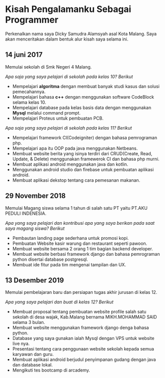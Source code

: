 # Kisah Pengalamanku Sebagai Programmer

Perkenalkan nama saya Dicky Samudra Alamsyah asal Kota Malang. Saya akan menceritakan dalam bentuk alur kisah saya selama ini.

## 14 juni 2017
Memulai sekolah di Smk Negeri 4 Malang.

*Apa saja yang saya pelajari di sekolah pada kelas 10? Berikut*

* Mempelajari **algoritma** dengan membuat banyak studi kasus dan solusi pemecahannya.
* Mempelajari bahasa **c++** dengan menggunakan software CodeBlock selama kelas 10.
* Mempelajari database pada kelas basis data dengan menggunakan **Mysql** melalui command prompt.
* Mempelajari Proteus untuk pembuatan PCB.

*Apa saja yang saya pelajari di sekolah pada kelas 11? Berikut*

* Mempelajari framework CI(Codeigniter) dengan bahasa pemrograman php.
* Mempelajari apa itu OOP pada java menggunakan Netbeans.
* Membuat website berita yang isinya terdiri dari CRUD(Create, Read, Update, & Delete) menggunakan framewerok CI dan bahasa php murni.
* Membuat aplikasi android menggunakan java dan kotlin.
* Menggunakan android studio dan firebase untuk pembuatan aplikasi android.
* Membuat aplikasi dekstop tentang cara pemesanan makanan.

## 29 November 2018
Memulai Magang siswa selama 1 tahun di salah satu PT yaitu PT.AKU PEDULI INDENESIA.

*Apa yang saya pelajari dan kontribusi apa yang saya berikan pada saat saya magang siswa? Berikut*

* Pembautan landing page sederhana untuk promosi kopi.
* Pembuatan Website kasir warung dan restaurant seperti pawoon.
* Membuat website bersama 2 orang 1 tim bagian backend developer.
* Membuat website berbasi framework django dan bahasa pemrograman python disertai database postgresql.
* Membuat ide fitur pada tim mengenai tampilan dan UX.

## 13 Desember 2019
Memulai pembelajaran baru dan persiapan tugas akhir jurusan di kelas 12.

*Apa yang saya pelajari dan buat di kelas 12? Berikut*

* Membuat proposal tentang pembuatan website profile salah satu sekolah di desa wajak, Kab.Malang bernama MIKH.MOHAMMAD SAID selama 3 bulan.
* Membuat website menggunakan framework django denga bahasa python.
* Database yang saya gunakan ialah Mysql dengan VPS untuk website live nya.
* Presentasi tentang cara penggunaan website sekolah kepada semua karyawan dan guru.
* Membuat aplikasi android berjudul penyimpanan gudang dengan java dan database lokal.
* Mengikuti tes bootcamp di arcademy.


